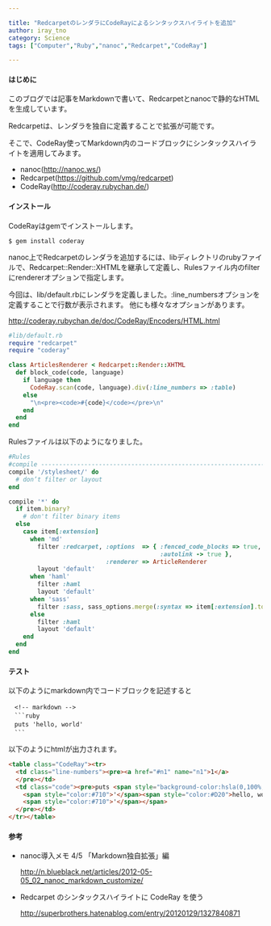 ```yaml
---

title: "RedcarpetのレンダラにCodeRayによるシンタックスハイライトを追加"
author: iray_tno
category: Science
tags: ["Computer","Ruby","nanoc","Redcarpet","CodeRay"]

---
```


#### はじめに

このブログでは記事をMarkdownで書いて、Redcarpetとnanocで静的なHTMLを生成しています。

Redcarpetは、レンダラを独自に定義することで拡張が可能です。

そこで、CodeRay使ってMarkdown内のコードブロックにシンタックスハイライトを適用してみます。

* nanoc(http://nanoc.ws/)
* Redcarpet(https://github.com/vmg/redcarpet)
* CodeRay(http://coderay.rubychan.de/)

<!-- headline -->

#### インストール

CodeRayはgemでインストールします。

```plain
$ gem install coderay
```

nanoc上でRedcarpetのレンダラを追加するには、libディレクトリのrubyファイルで、Redcarpet::Render::XHTMLを継承して定義し、Rulesファイル内のfilterにrendererオプションで指定します。

今回は、lib/default.rbにレンダラを定義しました。:line_numbersオプションを定義することで行数が表示されます。
他にも様々なオプションがあります。

http://coderay.rubychan.de/doc/CodeRay/Encoders/HTML.html


```ruby
#lib/default.rb
require "redcarpet"
require "coderay"

class ArticlesRenderer < Redcarpet::Render::XHTML
  def block_code(code, language)
    if language then
      CodeRay.scan(code, language).div(:line_numbers => :table)
    else
      "\n<pre><code>#{code}</code></pre>\n"
    end
  end
end
```

Rulesファイルは以下のようになりました。

```ruby
#Rules
#compile ----------------------------------------------------------------------
compile '/stylesheet/' do
  # don’t filter or layout
end

compile '*' do
  if item.binary?
    # don't filter binary items
  else
    case item[:extension]
      when 'md'
        filter :redcarpet, :options  => { :fenced_code_blocks => true,
                                          :autolink -> true },
                           :renderer => ArticleRenderer
        layout 'default'
      when 'haml'
        filter :haml
        layout 'default'
      when 'sass'
        filter :sass, sass_options.merge(:syntax => item[:extension].to_sym)
      else
        filter :haml
        layout 'default'
    end
  end
end
```

#### テスト

以下のようにmarkdown内でコードブロックを記述すると

~~~plain
　<!-- markdown -->
　```ruby
　puts 'hello, world'
　```
~~~

以下のようにhtmlが出力されます。

```html  
<table class="CodeRay"><tr>
  <td class="line-numbers"><pre><a href="#n1" name="n1">1</a>
  </pre></td>
  <td class="code"><pre>puts <span style="background-color:hsla(0,100%,50%,0.05)">
    <span style="color:#710">'</span><span style="color:#D20">hello, world</span>
    <span style="color:#710">'</span></span>
  </pre></td>
</tr></table>
```

#### 参考

* nanoc導入メモ 4/5 「Markdown独自拡張」編

  http://n.blueblack.net/articles/2012-05-05_02_nanoc_markdown_customize/

* Redcarpet のシンタックスハイライトに CodeRay を使う

  http://superbrothers.hatenablog.com/entry/20120129/1327840871

